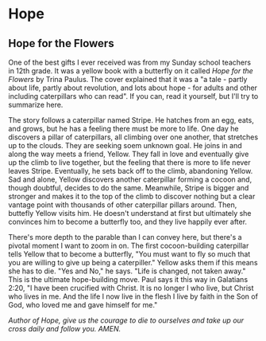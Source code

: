 # Hope

## Hope for the Flowers

One of the best gifts I ever received was from my Sunday school teachers in 12th grade. It was a yellow book with a butterfly on it called *Hope for the Flowers* by Trina Paulus. The cover explained that it was a "a tale - partly about life, partly about revolution, and lots about hope - for adults and other including caterpillars who can read". If you can, read it yourself, but I'll try to summarize here.

The story follows a caterpillar named Stripe. He hatches from an egg, eats, and grows, but he has a feeling there must be more to life. One day he discovers a pillar of caterpillars, all climbing over one another, that stretches up to the clouds. They are seeking soem unknown goal. He joins in and along the way meets a friend, Yellow. They fall in love and eventually give up the climb to live together, but the feeling that there is more to life never leaves Stripe. Eventually, he sets back off to the climb, abandoning Yellow. Sad and alone, Yellow discovers another caterpillar forming a cocoon and, though doubtful, decides to do the same. Meanwhile, Stripe is bigger and stronger and makes it to the top of the climb to discover nothing but a clear vantage point with thousands of other caterpillar pillars around. Then, buttefly Yellow visits him. He doesn't understand at first but ultimately she convinces him to become a butterfly too, and they live happily ever after.

There's more depth to the parable than I can convey here, but there's a pivotal moment I want to zoom in on. The first cocoon-building caterpillar tells Yellow that to become a butterfly, "You must want to fly so much that you are willing to give up being a caterpiller." Yellow asks them if this means she has to die. "Yes and No," he says. "Life is changed, not taken away." This is the ultimate hope-building move. Paul says it this way in Galatians 2:20, "I have been crucified with Christ. It is no longer I who live, but Christ who lives in me. And the life I now live in the flesh I live by faith in the Son of God, who loved me and gave himself for me."

*Author of Hope, give us the courage to die to ourselves and take up our cross daily and follow you. AMEN.*
